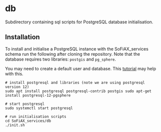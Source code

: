 # db

Subdirectory containing sql scripts for PostgreSQL database initialisation. 

## Installation

To install and initialise a PostgreSQL instance with the SoFiAX_services schema run the following after cloning the repository. Note that the database requires two libraries: `postgis` and `pg_sphere`.

You may need to create a default user and database. This [tutorial](https://www.digitalocean.com/community/tutorials/how-to-install-and-use-postgresql-on-ubuntu-18-04) may help with this.

```
# install postgresql and libraries (note we are using postgresql version 12)
sudo apt install postgresql postgresql-contrib postgis sudo apt-get install postgresql-12-pgsphere

# start postgresql
sudo systemctl start postgresql

# run initialisation scripts
cd SoFiAX_services/db
./init.sh
```
